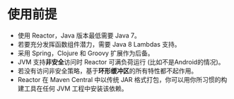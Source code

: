 # 使用前提

- 使用 Reactor，Java 版本最低需要 Java 7。
 - 若要充分发挥函数组件潜力，需要 Java 8 Lambdas 支持。
 - 采用 Spring，Clojure 和 Groovy 扩展作为后备。
- JVM 支持**非安全**访问时 Reactor 可满负荷运行 (比如不是Android的情况)。
 - 若没有访问非安全策略，基于**环形缓冲区**的所有特性都不起作用。
- Reactor 在 Maven Central 中以传统 JAR 格式打包，你可以用你所习惯的构建工具在任何 JVM 工程中安装该依赖。